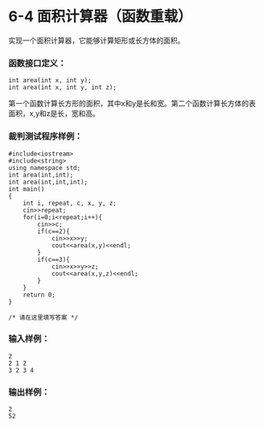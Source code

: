 # 6-4 面积计算器（函数重载）
实现一个面积计算器，它能够计算矩形或长方体的面积。

### 函数接口定义：

    
    
    int area(int x, int y);
    int area(int x, int y, int z);
    

第一个函数计算长方形的面积，其中x和y是长和宽。第二个函数计算长方体的表面积，x,y和z是长，宽和高。

### 裁判测试程序样例：

    
    
    #include<iostream>
    #include<string>
    using namespace std;
    int area(int,int);
    int area(int,int,int);
    int main()
    {
        int i, repeat, c, x, y, z;
        cin>>repeat;
        for(i=0;i<repeat;i++){
            cin>>c;
            if(c==2){
                cin>>x>>y;
                cout<<area(x,y)<<endl;
            }
            if(c==3){
                cin>>x>>y>>z;
                cout<<area(x,y,z)<<endl;
            }
        }
        return 0;
    }
    
    /* 请在这里填写答案 */
    

### 输入样例：

    
    
    2
    2 1 2
    3 2 3 4
    

### 输出样例：

    
    
    2
    52
    

